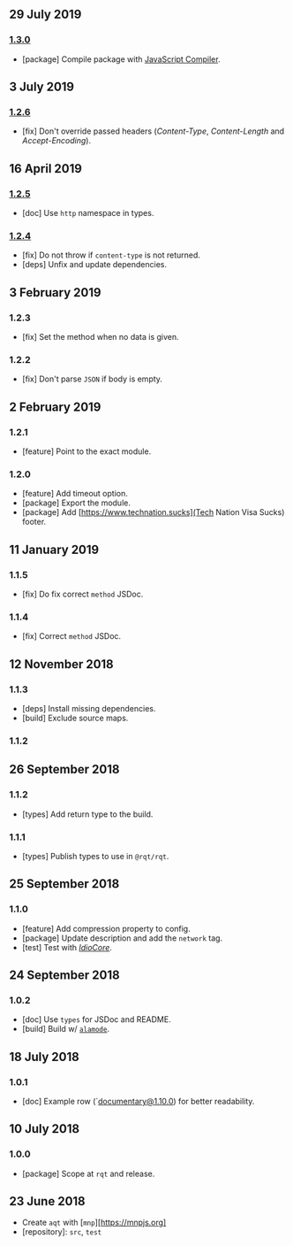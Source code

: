 ## 29 July 2019

### [1.3.0](https://github.com/rqt/aqt/compare/v1.2.6...v1.3.0)

- [package] Compile package with [JavaScript Compiler](https://compiler.page).

## 3 July 2019

### [1.2.6](https://github.com/rqt/aqt/compare/v1.2.5...v1.2.6)

- [fix] Don't override passed headers (_Content-Type_, _Content-Length_ and _Accept-Encoding_).

## 16 April 2019

### [1.2.5](https://github.com/rqt/aqt/compare/v1.2.4...v1.2.5)

- [doc] Use `http` namespace in types.

### [1.2.4](https://github.com/rqt/aqt/compare/v1.2.3...v1.2.4)

- [fix] Do not throw if `content-type` is not returned.
- [deps] Unfix and update dependencies.

## 3 February 2019

### 1.2.3

- [fix] Set the method when no data is given.

### 1.2.2

- [fix] Don't parse `JSON` if body is empty.

## 2 February 2019

### 1.2.1

- [feature] Point to the exact module.

### 1.2.0

- [feature] Add timeout option.
- [package] Export the module.
- [package] Add [https://www.technation.sucks](Tech Nation Visa Sucks) footer.

## 11 January 2019

### 1.1.5

- [fix] Do fix correct `method` JSDoc.

### 1.1.4

- [fix] Correct `method` JSDoc.

## 12 November 2018

### 1.1.3

- [deps] Install missing dependencies.
- [build] Exclude source maps.

### 1.1.2

## 26 September 2018

### 1.1.2

- [types] Add return type to the build.

### 1.1.1

- [types] Publish types to use in `@rqt/rqt`.

## 25 September 2018

### 1.1.0

- [feature] Add compression property to config.
- [package] Update description and add the `network` tag.
- [test] Test with [_IdioCore_](https://idio.cc).

## 24 September 2018

### 1.0.2

- [doc] Use `types` for JSDoc and README.
- [build] Build w/ [`alamode`](https://alamode.cc).

## 18 July 2018

### 1.0.1

- [doc] Example row (`documentary@1.10.0) for better readability.

## 10 July 2018

### 1.0.0

- [package] Scope at `rqt` and release.

## 23 June 2018

- Create `aqt` with [`mnp`][https://mnpjs.org]
- [repository]: `src`, `test`
